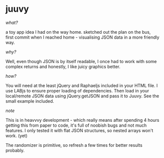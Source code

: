 # juuvy #

*what?*

a toy app idea I had on the way home. sketched out the plan on the bus, first commit when I reached home - visualising JSON data in a more friendly way.

*why?*

Well, even though JSON is by itself readable, I once had to work with some complex returns and honestly, I like juicy graphics better.

*how?*

You will need at the least jQuery and Raphaeljs included in your HTML file. I use LABjs to ensure proper loading of dependencies. Then load in your local/remote JSON data using jQuery.getJSON and pass it to Juuvy. See the small example included.

*note*

This is in heavvvy development - which really means after spending 4 hours getting this from paper to code, it's full of noobish bugs and not much features. I only tested it with flat JSON structures, so nested arrays won't work. (yet)

The randomizer is primitive, so refresh a few times for better results probably.


